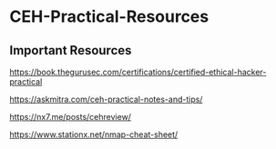 # CEH-Practical-Resources

## Important Resources

https://book.thegurusec.com/certifications/certified-ethical-hacker-practical

https://askmitra.com/ceh-practical-notes-and-tips/

https://nx7.me/posts/cehreview/

https://www.stationx.net/nmap-cheat-sheet/
